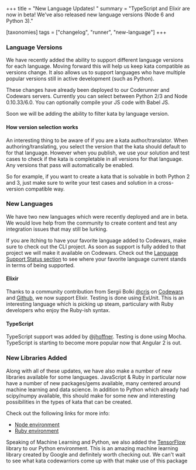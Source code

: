 +++
title = "New Language Updates! "
summary = "TypeScript and Elixir are now in beta! We've also released new language versions (Node 6 and Python 3)."

[taxonomies]
tags = ["changelog", "runner", "new-language"]
+++

### Language Versions

We have recently added the ability to support different language versions for each language. Moving forward this will help us keep kata compatible as versions change. It also allows us to support languages who have multiple popular versions still in active development (such as Python).

These changes have already been deployed to our Coderunner and Codewars servers. Currently you can select between Python 2/3 and Node 0.10.33/6.0. You can optionally compile your JS code with Babel JS. 

Soon we will be adding the ability to filter kata by language version. 

#### How version selection works

An interesting thing to be aware of if you are a kata author/translator. When authoring/translating, you select the version that the kata should default to for that language. However when you publish, we use your solution and test cases to check if the kata is completable in all versions for that language. Any versions that pass will automatically be enabled. 

So for example, if you want to create a kata that is solvable in both Python 2 and 3, just make sure to write your test cases and solution in a cross-version compatible way. 

### New Languages

We have two new languages which were recently deployed and are in beta. We would love help from the community to create content and test any integration issues that may still be lurking.

If you are itching to have your favorite language added to Codewars, make sure to check out the CLI project. As soon as support is fully added to that project we will make it available on Codewars. Check out the [Language Support Status section](https://github.com/Codewars/codewars-runner-cli#user-content-language-support-status) to see where your favorite language current stands in terms of being supported.

#### Elixir

Thanks to a community contribution from Sergii Bolki [@cris](http://www.codewars.com/users/cris) on [Codewars](http://www.codewars.com/users/cris) and [Github](https://github.com/cris), we now support Elixir. Testing is done using ExUnit. This is an interesting language which is picking up steam, particulary with Ruby developers who enjoy the Ruby-ish syntax.

#### TypeScript

TypeScript support was added by @[jhoffner](https://github.com/jhoffner). Testing is done using Mocha. TypeScript is starting to become more popular now that Angular 2 is out. 

### New Libraries Added

Along with all of these updates, we have also make a number of new libraries available for some languages. JavaScript & Ruby in particular now have a number of new packages/gems available, many centered around machine learning and data science. In addition to Python which already had scipy/numpy available, this should make for some new and interesting possibilities in the types of kata that can be created. 

Check out the following links for more info:

- [Node environment](https://github.com/Codewars/codewars-runner-cli/wiki/Node-Environment-(JS,-CoffeeScript,-TypeScript))
- [Ruby environment](https://github.com/Codewars/codewars-runner-cli/wiki/Ruby-Environment)

Speaking of Machine Learning and Python, we also added the [TensorFlow](https://www.tensorflow.org/) library to our Python environment. This is an amazing machine learning library created by Google and definitely worth checking out. We can't wait to see what kata codewarriors come up with that make use of this package
